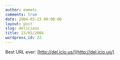 ```yaml
---
author: emmetc
comments: true
date: 2004-03-23 00:00:00
layout: post
slug: delicious
title: 23/03/2004
wordpress_id: 22
---
```


Best URL ever: [http://del.icio.us/](http://del.icio.us/)
